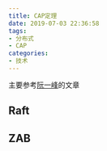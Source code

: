 ```yaml
---
title: CAP定理
date: 2019-07-03 22:36:58
tags:
- 分布式
- CAP
categories:
- 技术
---
```


主要参考[阮一峰](http://www.ruanyifeng.com/blog/2018/07/cap.html)的文章
## Raft 
## ZAB